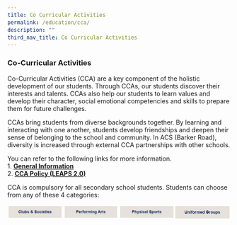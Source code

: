 ```yaml
---
title: Co Curricular Activities
permalink: /education/cca/
description: ""
third_nav_title: Co Curricular Activities
---
```

### **Co-Curricular Activities**
Co-Curricular Activities (CCA) are a key component of the holistic development of our students. Through CCAs, our students discover their interests and talents. CCAs also help our students to learn values and develop their character, social emotional competencies and skills to prepare them for future challenges.

CCAs bring students from diverse backgrounds together. By learning and interacting with one another, students develop friendships and deepen their sense of belonging to the school and community. In ACS (Barker Road), diversity is increased through external CCA partnerships with other schools.

You can refer to the following links for more information.<br>
1\.  **[General Information](https://sites.google.com/acsbr.org/cca/home)**<br>
2\.  **[CCA Policy (LEAPS 2.0)](https://sites.google.com/acsbr.org/cca/cca-policies/leaps-2-0)**

CCA is compulsory for all secondary school students. Students can choose from any of these 4 categories:

<p><a href="https://staging.dmt6iqif6dkoj.amplifyapp.com/education/cca/clubs-and-societies/">
<img src="/images/cca1.jpg" style="width:25%" align=left>
</a></p>

<p><a href="https://staging.dmt6iqif6dkoj.amplifyapp.com/education/cca/performing-arts/">
<img src="/images/cca2.jpg" style="width:25%" align=left>
</a></p>

<p><a href="https://staging.dmt6iqif6dkoj.amplifyapp.com/education/cca/physical-sports/">
<img src="/images/cca3.jpg" style="width:25%" align=left>
</a></p>

<p><a href="https://staging.dmt6iqif6dkoj.amplifyapp.com/education/cca/uniformed-groups/">
<img src="/images/cca4.jpg" style="width:25%" align=left>
</a></p>